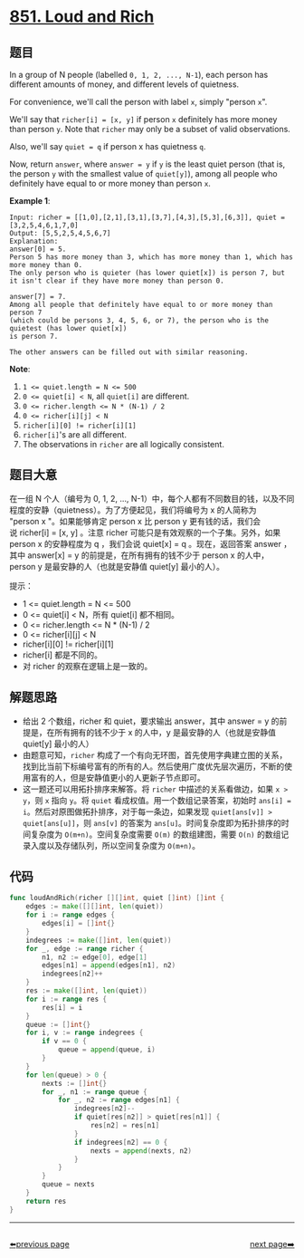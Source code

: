 # [851. Loud and Rich](https://leetcode.com/problems/loud-and-rich/)



## 题目

In a group of N people (labelled `0, 1, 2, ..., N-1`), each person has different amounts of money, and different levels of quietness.

For convenience, we'll call the person with label `x`, simply "person `x`".

We'll say that `richer[i] = [x, y]` if person `x` definitely has more money than person `y`. Note that `richer` may only be a subset of valid observations.

Also, we'll say `quiet = q` if person x has quietness `q`.

Now, return `answer`, where `answer = y` if `y` is the least quiet person (that is, the person `y` with the smallest value of `quiet[y]`), among all people who definitely have equal to or more money than person `x`.

**Example 1**:

```
Input: richer = [[1,0],[2,1],[3,1],[3,7],[4,3],[5,3],[6,3]], quiet = [3,2,5,4,6,1,7,0]
Output: [5,5,2,5,4,5,6,7]
Explanation: 
answer[0] = 5.
Person 5 has more money than 3, which has more money than 1, which has more money than 0.
The only person who is quieter (has lower quiet[x]) is person 7, but
it isn't clear if they have more money than person 0.

answer[7] = 7.
Among all people that definitely have equal to or more money than person 7
(which could be persons 3, 4, 5, 6, or 7), the person who is the quietest (has lower quiet[x])
is person 7.

The other answers can be filled out with similar reasoning.
```

**Note**:

1. `1 <= quiet.length = N <= 500`
2. `0 <= quiet[i] < N`, all `quiet[i]` are different.
3. `0 <= richer.length <= N * (N-1) / 2`
4. `0 <= richer[i][j] < N`
5. `richer[i][0] != richer[i][1]`
6. `richer[i]`'s are all different.
7. The observations in `richer` are all logically consistent.

## 题目大意

在一组 N 个人（编号为 0, 1, 2, ..., N-1）中，每个人都有不同数目的钱，以及不同程度的安静（quietness）。为了方便起见，我们将编号为 x 的人简称为 "person x "。如果能够肯定 person x 比 person y 更有钱的话，我们会说 richer[i] = [x, y] 。注意 richer 可能只是有效观察的一个子集。另外，如果 person x 的安静程度为 q ，我们会说 quiet[x] = q 。现在，返回答案 answer ，其中 answer[x] = y 的前提是，在所有拥有的钱不少于 person x 的人中，person y 是最安静的人（也就是安静值 quiet[y] 最小的人）。

提示：

- 1 <= quiet.length = N <= 500
- 0 <= quiet[i] < N，所有 quiet[i] 都不相同。
- 0 <= richer.length <= N * (N-1) / 2
- 0 <= richer[i][j] < N
- richer[i][0] != richer[i][1]
- richer[i] 都是不同的。
- 对 richer 的观察在逻辑上是一致的。


## 解题思路

- 给出 2 个数组，richer 和 quiet，要求输出 answer，其中 answer = y 的前提是，在所有拥有的钱不少于 x 的人中，y 是最安静的人（也就是安静值 quiet[y] 最小的人）
- 由题意可知，`richer` 构成了一个有向无环图，首先使用字典建立图的关系，找到比当前下标编号富有的所有的人。然后使用广度优先层次遍历，不断的使用富有的人，但是安静值更小的人更新子节点即可。
- 这一题还可以用拓扑排序来解答。将 `richer` 中描述的关系看做边，如果 `x > y`，则 `x` 指向 `y`。将 `quiet` 看成权值。用一个数组记录答案，初始时 `ans[i] = i`。然后对原图做拓扑排序，对于每一条边，如果发现 `quiet[ans[v]] > quiet[ans[u]]`，则 `ans[v]` 的答案为 `ans[u]`。时间复杂度即为拓扑排序的时间复杂度为 `O(m+n)`。空间复杂度需要 `O(m)` 的数组建图，需要 `O(n)` 的数组记录入度以及存储队列，所以空间复杂度为 `O(m+n)`。

## 代码

```go
func loudAndRich(richer [][]int, quiet []int) []int {
	edges := make([][]int, len(quiet))
	for i := range edges {
		edges[i] = []int{}
	}
	indegrees := make([]int, len(quiet))
	for _, edge := range richer {
		n1, n2 := edge[0], edge[1]
		edges[n1] = append(edges[n1], n2)
		indegrees[n2]++
	}
	res := make([]int, len(quiet))
	for i := range res {
		res[i] = i
	}
	queue := []int{}
	for i, v := range indegrees {
		if v == 0 {
			queue = append(queue, i)
		}
	}
	for len(queue) > 0 {
		nexts := []int{}
		for _, n1 := range queue {
			for _, n2 := range edges[n1] {
				indegrees[n2]--
				if quiet[res[n2]] > quiet[res[n1]] {
					res[n2] = res[n1]
				}
				if indegrees[n2] == 0 {
					nexts = append(nexts, n2)
				}
			}
		}
		queue = nexts
	}
	return res
}
```



----------------------------------------------
<div style="display: flex;justify-content: space-between;align-items: center;">
<p><a href="https://books.halfrost.com/leetcode/ChapterFour/0800~0899/0850.Rectangle-Area-II/">⬅️previous page</a></p>
<p><a href="https://books.halfrost.com/leetcode/ChapterFour/0800~0899/0852.Peak-Index-in-a-Mountain-Array/">next page➡️</a></p>
</div>
